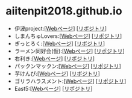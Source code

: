 # aiitenpit2018.github.io

* 伊波project:[[Webページ](https://aiitenpit2018.github.io/e165719/e165719.html)] [[リポジトリ](https://github.com/e165719/team_project/)]
* しまんちゅLovers:[[Webページ](https://aiitenpit2018.github.io/kugimasa/)] [[リポジトリ](https://github.com/kugimasa/team_project-/)]
* ぎっとろく:[[Webページ](https://aiitenpit2018.github.io/Kumaharu/)] [[リポジトリ](https://github.com/Kumaharu/team_project/)]
* ラーメン同好会(仮):[[Webページ](https://aiitenpit2018.github.io/e165744/)] [[リポジトリ](https://github.com/e165744/team_project/)]
* 右利き:[[Webページ](https://aiitenpit2018.github.io/rkdora/)] [[リポジトリ](https://github.com/rkdora/team_project/)]
* パックンマックン:[[Webページ](https://aiitenpit2018.github.io/naga55/)] [[リポジトリ](https://github.com/naga55/team_project/)]
* 芋けんぴ:[[Webページ](https://aiitenpit2018.github.io/Momo-ASKR/)] [[リポジトリ](https://github.com/Momo-ASKR/team_project/)]
* ゴリラハラスメント:[[Webページ](https://aiitenpit2018.github.io/shrink64/)] [[リポジトリ](https://github.com/shrink64/team_project/)]
* East5:[[Webページ](https://aiitenpit2018.github.io/East6/)] [[リポジトリ](https://github.com/East6/team_project/)]
